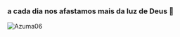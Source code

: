 ### a cada dia nos afastamos mais da luz de Deus 👋


<p><img align="center" src="https://github-readme-stats.vercel.app/api/top-langs?username=Azuma06&show_icons=true&locale=en&layout=compact" alt="Azuma06" /></p>
<!--
**Azuma06/Azuma06** is a ✨ _special_ ✨ repository because its `README.md` (this file) appears on your GitHub profile.

Here are some ideas to get you started:

- 🔭 I’m currently working on ...
- 🌱 I’m currently learning ...
- 👯 I’m looking to collaborate on ...
- 🤔 I’m looking for help with ...
- 💬 Ask me about ...
- 📫 How to reach me: ...
- 😄 Pronouns: ...
- ⚡ Fun fact: ...
-->
